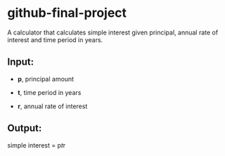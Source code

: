 # github-final-project

A calculator that calculates simple interest given principal, annual rate of interest and time period in years.

## Input: ##

   - **p**, principal amount
   
   - **t**, time period in years
   
   - **r**, annual rate of interest

## Output: ##
   simple interest = p*t*r
